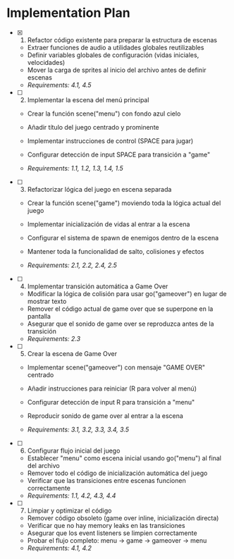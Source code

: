 # Implementation Plan

- [x] 1. Refactor código existente para preparar la estructura de escenas


  - Extraer funciones de audio a utilidades globales reutilizables
  - Definir variables globales de configuración (vidas iniciales, velocidades)
  - Mover la carga de sprites al inicio del archivo antes de definir escenas
  - _Requirements: 4.1, 4.5_



- [ ] 2. Implementar la escena del menú principal
  - Crear la función scene("menu") con fondo azul cielo
  - Añadir título del juego centrado y prominente
  - Implementar instrucciones de control (SPACE para jugar)


  - Configurar detección de input SPACE para transición a "game"
  - _Requirements: 1.1, 1.2, 1.3, 1.4, 1.5_

- [ ] 3. Refactorizar lógica del juego en escena separada
  - Crear la función scene("game") moviendo toda la lógica actual del juego

  - Implementar inicialización de vidas al entrar a la escena
  - Configurar el sistema de spawn de enemigos dentro de la escena
  - Mantener toda la funcionalidad de salto, colisiones y efectos
  - _Requirements: 2.1, 2.2, 2.4, 2.5_



- [ ] 4. Implementar transición automática a Game Over
  - Modificar la lógica de colisión para usar go("gameover") en lugar de mostrar texto
  - Remover el código actual de game over que se superpone en la pantalla
  - Asegurar que el sonido de game over se reproduzca antes de la transición
  - _Requirements: 2.3_


- [ ] 5. Crear la escena de Game Over
  - Implementar scene("gameover") con mensaje "GAME OVER" centrado
  - Añadir instrucciones para reiniciar (R para volver al menú)
  - Configurar detección de input R para transición a "menu"



  - Reproducir sonido de game over al entrar a la escena
  - _Requirements: 3.1, 3.2, 3.3, 3.4, 3.5_

- [ ] 6. Configurar flujo inicial del juego
  - Establecer "menu" como escena inicial usando go("menu") al final del archivo
  - Remover todo el código de inicialización automática del juego
  - Verificar que las transiciones entre escenas funcionen correctamente
  - _Requirements: 1.1, 4.2, 4.3, 4.4_

- [ ] 7. Limpiar y optimizar el código
  - Remover código obsoleto (game over inline, inicialización directa)
  - Verificar que no hay memory leaks en las transiciones
  - Asegurar que los event listeners se limpien correctamente
  - Probar el flujo completo: menu → game → gameover → menu
  - _Requirements: 4.1, 4.2_